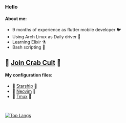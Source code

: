 ### Hello
#### About me:
- 9 months of experience as flutter mobile developer 🐦 
- Using Arch Linux as Daily driver 🐧 
- Learning Elixir ⚗️
- Bash scripting 📜

## 🦀 [Join Crab Cult](https://www.rust-lang.org/learn/get-started) 🦀 

#### My configuration files:
- 📗 [Starship](https://github.com/Talandar99/starship_config) 📗
- 📗 [Neovim](https://github.com/Talandar99/nvim_config) 📗
- 📗 [Tmux](https://github.com/Talandar99/tmux_config) 📗

</br>

[![Top Langs](https://github-readme-stats.vercel.app/api/top-langs/?username=Talandar99&langs_count=6&layout=compact&hide=matlab,swift,cmake,javascript,java,css,python,c%2B%2B,c&theme=tokyonight)](https://github.com/anuraghazra/github-readme-stats)
